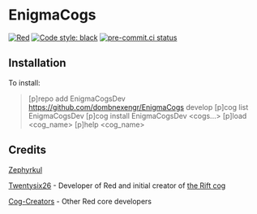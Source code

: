 # EnigmaCogs

[![Red](https://img.shields.io/badge/Red-DiscordBot-red.svg)](https://github.com/Cog-Creators/Red-DiscordBot/tree/V3/develop)
[![Code style: black](https://img.shields.io/badge/code%20style-black-000000.svg)](https://github.com/ambv/black)
[![pre-commit.ci status](https://results.pre-commit.ci/badge/github/Zephyrkul/FluffyCogs/master.svg)](https://results.pre-commit.ci/latest/github/Zephyrkul/FluffyCogs/master)



## Installation

To install:

> [p]repo add EnigmaCogsDev https://github.com/dombnexengr/EnigmaCogs develop
> [p]cog list EnigmaCogsDev
> [p]cog install EnigmaCogsDev <cogs...>
> [p]load <cog_name>
> [p]help <cog_name>


## Credits

[Zephyrkul](https://github.com/Zephyrkul)

[Twentysix26](https://github.com/Twentysix26) - Developer of Red and initial creator of [the Rift cog](https://github.com/Twentysix26/26-Cogs/blob/master/rift/)

[Cog-Creators](https://github.com/Cog-Creators) - Other Red core developers
